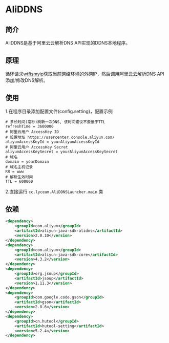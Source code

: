 # AliDDNS
## 简介
AliDDNS是基于阿里云云解析DNS API实现的DDNS本地程序。
## 原理
循环请求[wtfismyip](https://www.wtfismyip.com/json)获取当前网络环境的外网IP，然后调用阿里云云解析DNS API添加/修改DNS解析。
## 使用
1.在程序目录添加配置文件(config.setting)，配置示例
```lombok.config
# 多长时间(毫秒)刷新一次DNS, 该时间建议不要低于TTL
refreshTime = 3600000
# 阿里云用户 AccessKey ID
# 设置地址 https://usercenter.console.aliyun.com/
aliyunAccessKeyId = yourAliyunAccessKeyId
# 阿里云用户 AccessKey Secret
aliyunAccessKeySecret = yourAliyunAccessKeySecret
# 域名
domain = yourDomain
# 域名主机记录
RR = www
# 解析生效时间
TTL = 600000
```
2.直接运行 ```cc.lyceum.AliDDNSLauncher.main``` 类
## 依赖
```xml
<dependency>
    <groupId>com.aliyun</groupId>
    <artifactId>aliyun-java-sdk-alidns</artifactId>
    <version>2.0.10</version>
</dependency>
<dependency>
    <groupId>com.aliyun</groupId>
    <artifactId>aliyun-java-sdk-core</artifactId>
    <version>4.3.2</version>
</dependency>
<dependency>
    <groupId>org.jsoup</groupId>
    <artifactId>jsoup</artifactId>
    <version>1.11.3</version>
</dependency>
<dependency>
    <groupId>com.google.code.gson</groupId>
    <artifactId>gson</artifactId>
    <version>2.8.6</version>
</dependency>
<dependency>
    <groupId>cn.hutool</groupId>
    <artifactId>hutool-setting</artifactId>
    <version>5.2.4</version>
</dependency>
```